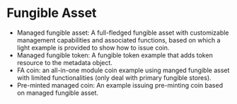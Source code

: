 # Fungible Asset

* Managed fungible asset: A full-fledged fungible asset with customizable management capabilities and associated functions, based on which a light example is provided to show how to issue coin.
* Managed fungible token: A fungible token example that adds token resource to the metadata object.
* FA coin: an all-in-one module coin example using manged fungible asset with limited functionalities (only deal with primary fungible stores).
* Pre-minted managed coin: An example issuing pre-minting coin based on managed fungible asset.